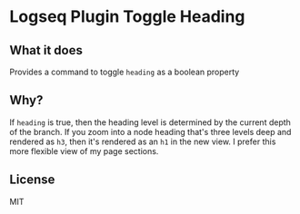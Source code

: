 # Logseq Plugin Toggle Heading

## What it does

Provides a command to toggle `heading` as a boolean property

## Why?

If `heading` is true, then the heading level is determined by the current depth of the branch. If you zoom into a node heading that's three levels deep and rendered as `h3`, then it's rendered as an `h1` in the new view. I prefer this more flexible view of my page sections.

## License

MIT
